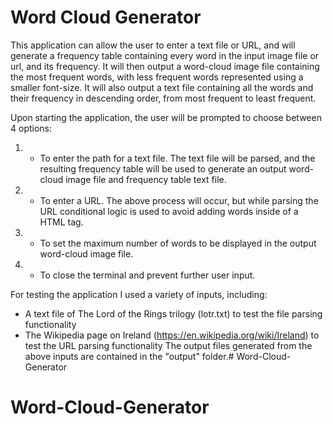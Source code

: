 # Word Cloud Generator

This application can allow the user to enter a text file or URL, and will generate a frequency table containing every word in the input image file or url, and its frequency. 
It will then output a word-cloud image file containing the most frequent words, with less frequent words represented using a smaller font-size.
It will also output a text file containing all the words and their frequency in descending order, from most frequent to least frequent.

Upon starting the application, the user will be prompted to choose between 4 options:
1) - To enter the path for a text file. The text file will be parsed, and the resulting frequency table will be used to generate an output word-cloud image file and frequency table text file.
2) - To enter a URL. The above process will occur, but while parsing the URL conditional logic is used to avoid adding words inside of a HTML tag.
3) - To set the maximum number of words to be displayed in the output word-cloud image file. 
4) - To close the terminal and prevent further user input.

For testing the application I used a variety of inputs, including:
* A text file of The Lord of the Rings trilogy (lotr.txt) to test the file parsing functionality
* The Wikipedia page on Ireland (https://en.wikipedia.org/wiki/Ireland) to test the URL parsing functionality
The output files generated from the above inputs are contained in the "output" folder.# Word-Cloud-Generator
# Word-Cloud-Generator
